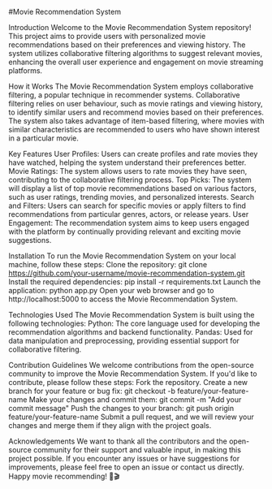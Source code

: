 #Movie Recommendation System

Introduction
Welcome to the Movie Recommendation System repository! This project aims to provide users  with personalized movie recommendations based on their preferences and viewing history.
The system utilizes collaborative filtering algorithms to suggest relevant movies, enhancing the overall user experience and engagement on movie streaming platforms.

How it Works
The Movie Recommendation System employs collaborative filtering, a popular technique in recommender systems. Collaborative filtering relies on user behaviour, 
such as movie ratings and viewing history, to identify similar users and recommend movies based on their preferences. 
The system also takes advantage of item-based filtering, where movies with similar characteristics are recommended to users who have shown interest in a particular movie.

Key Features
User Profiles: Users can create profiles and rate movies they have watched, helping the system understand their preferences better.
Movie Ratings: The system allows users to rate movies they have seen, contributing to the collaborative filtering process.
Top Picks: The system will display a list of top movie recommendations based on various factors, such as user ratings, trending movies, and personalized interests.
Search and Filters: Users can search for specific movies or apply filters to find recommendations from particular genres, actors, or release years.
User Engagement: The recommendation system aims to keep users engaged with the platform by continually providing relevant and exciting movie suggestions.

Installation
To run the Movie Recommendation System on your local machine, follow these steps:
Clone the repository: git clone https://github.com/your-username/movie-recommendation-system.git
Install the required dependencies: pip install -r requirements.txt
Launch the application: python app.py
Open your web browser and go to http://localhost:5000 to access the Movie Recommendation System.

Technologies Used
The Movie Recommendation System is built using the following technologies:
Python: The core language used for developing the recommendation algorithms and backend functionality.
Pandas: Used for data manipulation and preprocessing, providing essential support for collaborative filtering.



Contribution Guidelines
We welcome contributions from the open-source community to improve the Movie Recommendation System. If you'd like to contribute, please follow these steps:
Fork the repository.
Create a new branch for your feature or bug fix: git checkout -b feature/your-feature-name
Make your changes and commit them: git commit -m "Add your commit message"
Push the changes to your branch: git push origin feature/your-feature-name
Submit a pull request, and we will review your changes and merge them if they align with the project goals.


Acknowledgements
We want to thank all the contributors and the open-source community for their support and valuable input, in making this project possible.
If you encounter any issues or have suggestions for improvements, please feel free to open an issue or contact us directly.
Happy movie recommending! 🍿🎬






